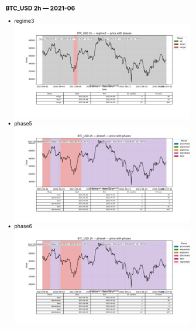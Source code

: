 ### BTC_USD 2h — 2021-06

- regime3
![BTC_USD_2h_regime3_2021-06_phase_price.png](outputs/fourier/phase_monthly/BTC_USD/2h/2021/2021-06/BTC_USD_2h_regime3_2021-06_phase_price.png)
- phase5
![BTC_USD_2h_phase5_2021-06_phase_price.png](outputs/fourier/phase_monthly/BTC_USD/2h/2021/2021-06/BTC_USD_2h_phase5_2021-06_phase_price.png)
- phase6
![BTC_USD_2h_phase6_2021-06_phase_price.png](outputs/fourier/phase_monthly/BTC_USD/2h/2021/2021-06/BTC_USD_2h_phase6_2021-06_phase_price.png)